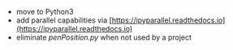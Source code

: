 - move to Python3
- add parallel capabilities via [https://ipyparallel.readthedocs.io](https://ipyparallel.readthedocs.io)
- eliminate *penPosition.py* when not used by a project
